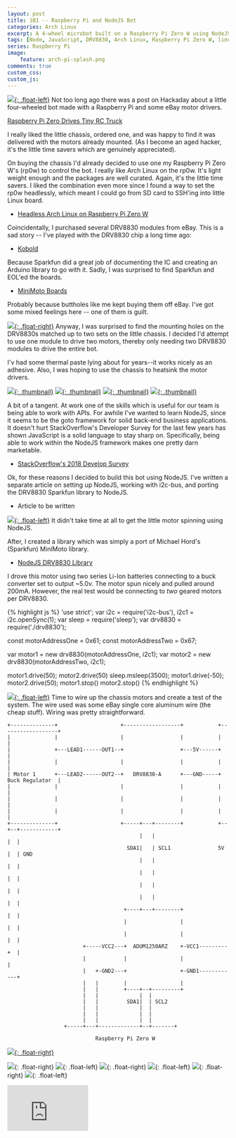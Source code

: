 ```yaml
---
layout: post
title: 1B1 -- Raspberry Pi and NodeJS Bot
categories: Arch Linux
excerpt: A 4-wheel microbot built on a Raspberry Pi Zero W using NodeJS.
tags: [Node, JavaScript, DRV8830, Arch Linux, Raspberry Pi Zero W, linux, i2c]
series: Raspberry Pi
image: 
    feature: arch-pi-splash.png
comments: true
custom_css:
custom_js: 
---
```



[![](https://ladvien.com/images/1b1_frame.jpg){: .float-left}](https://ladvien.com/raw_images/1b1_frame.jpg) Not too long ago there was a post on Hackaday about a little four-wheeled bot made with a Raspberry Pi and some eBay motor drivers.

[Raspberry Pi Zero Drives Tiny RC Truck](https://hackaday.com/2018/01/24/raspberry-pi-zero-drives-tiny-rc-truck/)

I really liked the little chassis, ordered one, and was happy to find it was delivered with the motors already mounted.  (As I become an aged hacker, it's the little time savers which are genuinely appreciated).

On buying the chassis I'd already decided to use one my Raspberry Pi Zero W's (rp0w) to control the bot.  I really like Arch Linux on the rp0w.  It's light weight enough and the packages are well curated.  Again, it's the little time savers.  I liked the combination even more since I found a way to set the rp0w headlessly, which meant I could go from SD card to SSH'ing into little Linux board.

* [Headless Arch Linux on Raspberry Pi Zero W](https://ladvien.com/installing-arch-linux-raspberry-pi-zero-w/)

Coincidentally, I purchased several DRV8830 modules from eBay.  This is a sad story -- I've played with the DRV8830 chip a long time ago:

* [Kobold](https://ladvien.com/kobold/)

 Because Sparkfun did a great job of documenting the IC and creating an Arduino library to go with it.  Sadly, I was surprised to find Sparkfun and EOL'ed the boards.

* [MiniMoto Boards](https://www.sparkfun.com/products/retired/11890)

Probably because buttholes like me kept buying them off eBay.  I've got some mixed feelings here -- one of them is guilt.

[![](https://ladvien.com/images/1b1_holes_line_up.jpg){: .float-right}](https://ladvien.com/images/1b1_holes_line_up.jpg)
Anyway, I was surprised to find the mounting holes on the DRV8830s matched up to two sets on the little chassis. I decided I'd attempt to use one module to drive two motors, thereby only needing two DRV8830 modules to drive the entire bot.

I'v had some thermal paste lying about for years--it works nicely as an adhesive.  Also, I was hoping to use the chassis to heatsink the motor drivers.
<div style="clear: both;"></div>

[![](https://ladvien.com/images/1b1_thermal_paste.jpg){: .thumbnail}](https://ladvien.com/raw_images/1b1_thermal_paste.jpg)
[![](https://ladvien.com/images/1b1_board_latched_down.jpg){: .thumbnail}](https://ladvien.com/raw_images/1b1_board_latched_down.jpg)
[![](https://ladvien.com/images/1b1_screw_it_down.jpg){: .thumbnail}](https://ladvien.com/raw_images/1b1_screw_it_down.jpg)
[![](https://ladvien.com/images/1b1_boards_latched_down2.jpg){: .thumbnail}](https://ladvien.com/raw_images/1b1_boards_latched_down2.jpg)


<div style="clear: both;"></div>

A bit of a tangent.  At work one of the skills which is useful for our team is being able to work with APIs.  For awhile I've wanted to learn NodeJS, since it seems to be the goto framework for solid back-end business applications.  It doesn't hurt StackOverflow's Developer Survey for the last few years has shown JavaScript is a solid language to stay sharp on.  Specifically, being able to work within the NodeJS framework makes one pretty darn marketable.

* [StackOverflow's 2018 Develop Survey](https://insights.stackoverflow.com/survey/2018)

Ok, for these reasons I decided to build this bot using NodeJS.  I've written a separate article on setting up NodeJS, working with i2c-bus, and porting the DRV8830 Sparkfun library to NodeJS.

* Article to be written

[![](https://ladvien.com/images/1b1_test_drv8830.jpg){: .float-left}](https://ladvien.com/raw_images/1b1_test_drv8830.jpg)
It didn't take time at all to get the little motor spinning using NodeJS.

After, I created a library which was simply a port of Michael Hord's (Sparkfun) MiniMoto library.

* [NodeJS DRV8830 Library](https://github.com/Ladvien/drv8830)

I drove this motor using two series Li-Ion batteries connecting to a buck converter set to output ~5.0v.  The motor spun nicely and pulled around 200mA.  However, the real test would be connecting to _two_ geared motors per DRV8830.

<div style="clear: both;"></div>


{% highlight js %}
'use strict';
var i2c = require('i2c-bus'), i2c1 = i2c.openSync(1);
var sleep = require('sleep');
var drv8830 = require('./drv8830');

const motorAddressOne = 0x61;
const motorAddressTwo = 0x67;

var motor1 = new drv8830(motorAddressOne, i2c1);
var motor2 = new drv8830(motorAddressTwo, i2c1);

motor1.drive(50);
motor2.drive(50)
sleep.msleep(3500);
motor1.drive(-50);
motor2.drive(50);
motor1.stop()
motor2.stop()
{% endhighlight %}

[![](https://ladvien.com/images/1b1_wiring_the_motors.jpg){: .float-left}](https://ladvien.com/raw_images/1b1_wiring_the_motors.jpg)
Time to wire up the chassis motors and create a test of the system.  The wire used was some eBay single core aluminum wire (the cheap stuff).  Wiring was pretty straightforward.
<div style="clear: both;"></div>

```
+--------------+                    +------------------+           +------------------+
|              |                    |                  |           |                  |
|              +---LEAD1------OUT1--+                  +---5V------+                  |
|              |                    |                  |           |                  |
| Motor 1      +---LEAD2------OUT2--+   DRV8830-A      +---GND-----+  Buck Regulator  |
|              |                    |                  |           |                  |
|              |                    |                  |           |                  |
|              |                    |                  |           |                  |
+--------------+                    +-----+---+--------+           +--+--+------------+
                                          |   |                       |  |
                                      SDA1|   | SCL1               5V |  | GND
                                          |   |                       |  |
                                          |   |                       |  |
                                          |   |                       |  |
                                          |   |                       |  |
                                     +----+---+--------+              |  |
                                     |                 |              |  |
                                     |                 |              |  |
                        +-----VCC2---+  ADUM1250ARZ    +-VCC1---------+  |
                        |            |                 |                 |
                        |   +-GND2---+                 +-GND1------------+
                        |   |        |                 |
                        |   |        +----+--+---------+
                        |   |             |  |
                        |   |         SDA1|  | SCL2
                        |   |             |  |
                        |   |             |  |
                        |   |             |  |
                  +-----+---+-------------+--+-------+

                            Raspberry Pi Zero W
```
[![](https://ladvien.com/images/1b1_wiring_motors_2.jpg){: .float-right}](https://ladvien.com/raw_images/1b1_wiring_motors_2.jpg)
<div style="clear: both;"></div>

![](https://ladvien.com/images/1b1_adding_power.jpg){: .float-right}
![](https://ladvien.com/images/1b1_making_a_interface.jpg){: .float-left}
![](https://ladvien.com/images/1b1_no_strings.jpg){: .float-right}
![](https://ladvien.com/images/1b1_power_and_isolated.jpg){: .float-left}
![](https://ladvien.com/images/1b1_power.jpg){: .float-right}
![](https://ladvien.com/images/1b1_salvaged_load_share.jpg){: .float-left}
<div style="clear: both;"></div>
<div class="flex-video">
<iframe width="184" height="104" src="https://www.youtube.com/embed/PmRkM8vABuI" frameborder="0" allowfullscreen></iframe></div>
